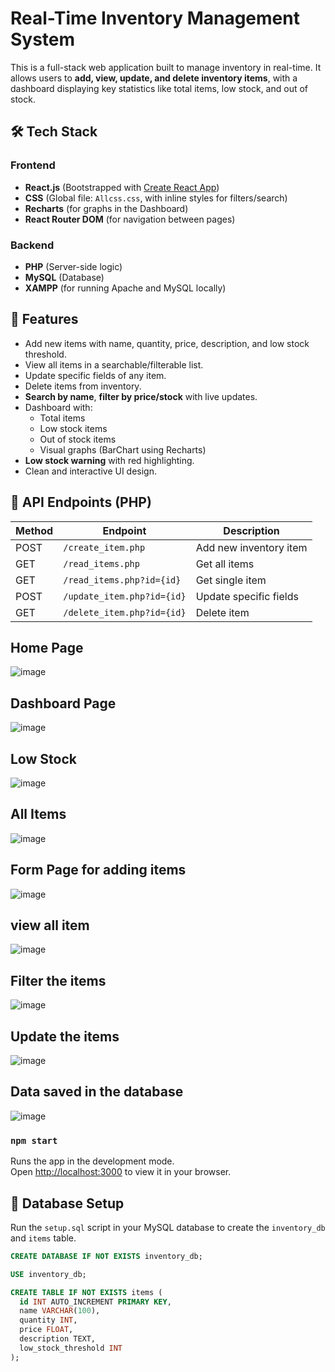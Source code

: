 
# Real-Time Inventory Management System

This is a full-stack web application built to manage inventory in real-time. It allows users to **add, view, update, and delete inventory items**, with a dashboard displaying key statistics like total items, low stock, and out of stock.

## 🛠️ Tech Stack

### Frontend
- **React.js** (Bootstrapped with [Create React App](https://github.com/facebook/create-react-app))
- **CSS** (Global file: `Allcss.css`, with inline styles for filters/search)
- **Recharts** (for graphs in the Dashboard)
- **React Router DOM** (for navigation between pages)

### Backend
- **PHP** (Server-side logic)
- **MySQL** (Database)
- **XAMPP** (for running Apache and MySQL locally)



## 🔑 Features

- Add new items with name, quantity, price, description, and low stock threshold.
- View all items in a searchable/filterable list.
- Update specific fields of any item.
- Delete items from inventory.
- **Search by name**, **filter by price/stock** with live updates.
- Dashboard with:
  - Total items
  - Low stock items
  - Out of stock items
  - Visual graphs (BarChart using Recharts)
- **Low stock warning** with red highlighting.
- Clean and interactive UI design.

## 🧪 API Endpoints (PHP)

| Method | Endpoint                                                 | Description             |
|--------|----------------------------------------------------------|-------------------------|
| POST   | `/create_item.php`                                       | Add new inventory item  |
| GET    | `/read_items.php`                                        | Get all items           |
| GET    | `/read_items.php?id={id}`                                | Get single item         |
| POST   | `/update_item.php?id={id}`                               | Update specific fields  |
| GET    | `/delete_item.php?id={id}`                               | Delete item             |



## Home Page
![image](https://github.com/jotkaur-6284/inventory-system/blob/main/img/1.PNG?raw=true)


## Dashboard Page
![image](https://github.com/jotkaur-6284/inventory-system/blob/main/img/2dashboard.PNG?raw=true)


## Low Stock
![image](https://github.com/jotkaur-6284/inventory-system/blob/main/img/3lowstock.PNG?raw=true)


## All Items 
![image](https://github.com/jotkaur-6284/inventory-system/blob/main/img/4allitem.PNG?raw=true)


## Form Page for adding items
![image](https://github.com/jotkaur-6284/inventory-system/blob/main/img/5form.PNG?raw=true)


## view all item 
![image](https://github.com/jotkaur-6284/inventory-system/blob/main/img/6view.PNG?raw=true)


## Filter the items 
![image](https://github.com/jotkaur-6284/inventory-system/blob/main/img/7testfilter.PNG?raw=true)


## Update the items
![image](https://github.com/jotkaur-6284/inventory-system/blob/main/img/8update.PNG?raw=true)


## Data saved in the database
![image](https://github.com/jotkaur-6284/inventory-system/blob/main/img/9db.PNG?raw=true)


### `npm start`

Runs the app in the development mode.\
Open [http://localhost:3000](http://localhost:3000) to view it in your browser.

## 🧩 Database Setup

Run the `setup.sql` script in your MySQL database to create the `inventory_db` and `items` table.

```sql
CREATE DATABASE IF NOT EXISTS inventory_db;

USE inventory_db;

CREATE TABLE IF NOT EXISTS items (
  id INT AUTO_INCREMENT PRIMARY KEY,
  name VARCHAR(100),
  quantity INT,
  price FLOAT,
  description TEXT,
  low_stock_threshold INT
);



